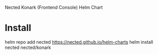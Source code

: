 Nected Konark (Frontend Console) Helm Chart

# Install
helm repo add nected https://nected.github.io/helm-charts
helm install nected nected/konark